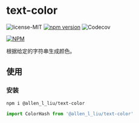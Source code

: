 # text-color

![license-MIT](https://img.shields.io/badge/license-MIT-green.svg)
[![npm version](https://badge.fury.io/js/@allen_l_liu%2Ftext-color.svg)](https://badge.fury.io/js/@allen_l_liu%2Ftext-color)
![Codecov](https://img.shields.io/codecov/c/github/langliu/text-color)

[![NPM](https://nodei.co/npm/@allen_l_liu/text-color.png)](https://npmjs.org/package/@allen_l_liu/text-color)

根据给定的字符串生成颜色。

## 使用

### 安装

```shell
npm i @allen_l_liu/text-color
```

```js
import ColorHash from '@allen_l_liu/text-color'
```
